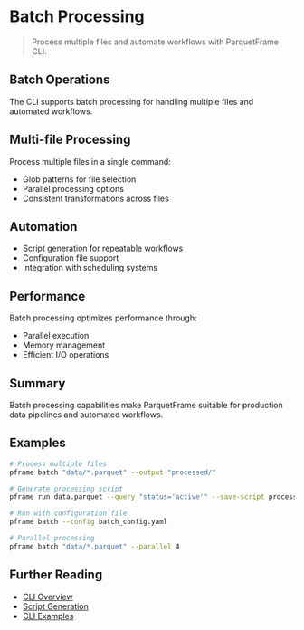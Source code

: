 # Batch Processing

> Process multiple files and automate workflows with ParquetFrame CLI.

## Batch Operations

The CLI supports batch processing for handling multiple files and automated workflows.

## Multi-file Processing

Process multiple files in a single command:
- Glob patterns for file selection
- Parallel processing options
- Consistent transformations across files

## Automation

- Script generation for repeatable workflows
- Configuration file support
- Integration with scheduling systems

## Performance

Batch processing optimizes performance through:
- Parallel execution
- Memory management
- Efficient I/O operations

## Summary

Batch processing capabilities make ParquetFrame suitable for production data pipelines and automated workflows.

## Examples

```bash
# Process multiple files
pframe batch "data/*.parquet" --output "processed/"

# Generate processing script
pframe run data.parquet --query "status='active'" --save-script process.py

# Run with configuration file
pframe batch --config batch_config.yaml

# Parallel processing
pframe batch "data/*.parquet" --parallel 4
```

## Further Reading

- [CLI Overview](index.md)
- [Script Generation](scripts.md)
- [CLI Examples](../documentation-examples/examples.md)
